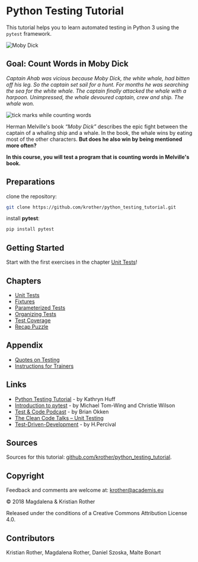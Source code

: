 # Python Testing Tutorial

This tutorial helps you to learn automated testing in Python 3 using the `pytest` framework.

![Moby Dick](images/mobydick.png)

## Goal: Count Words in Moby Dick

*Captain Ahab was vicious because Moby Dick, the white whale, had bitten off his leg. So the captain set sail for a hunt. For months he was searching the sea for the white whale. The captain finally attacked the whale with a harpoon. Unimpressed, the whale devoured captain, crew and ship. The whale won.*

![tick marks while counting words](images/counting470.png "Counting words")

Herman Melville's book *“Moby Dick”* describes the epic fight between the captain of a whaling ship and a whale. In the book, the whale wins by eating most of the other characters. **But does he also win by being mentioned more often?**

**In this course, you will test a program that is counting words in Melville's book.**


## Preparations

clone the repository:

```bash
git clone https://github.com/krother/python_testing_tutorial.git
```

install **pytest**:

```bash
pip install pytest
```

## Getting Started

Start with the first exercises in the chapter [Unit Tests](articles/unit_tests.md)!

## Chapters

* [Unit Tests](articles/unit_tests.md)
* [Fixtures](articles/fixtures.md)
* [Parameterized Tests](articles/parameterized.md)
* [Organizing Tests](articles/organizing_tests.md)
* [Test Coverage](articles/test_coverage.md)
* [Recap Puzzle](articles/find_pairs.md)

## Appendix

* [Quotes on Testing](articles/quotes.md)
* [Instructions for Trainers](articles/instructions_for_trainers.md)

## Links

* [Python Testing Tutorial](https://katyhuff.github.io/python-testing/) - by Kathryn Huff
* [Introduction to pytest](https://www.youtube.com/watch?v=UPanUFVFfzY) - by Michael Tom-Wing and Christie Wilson
* [Test & Code Podcast](http://testandcode.com/) - by Brian Okken
* [The Clean Code Talks – Unit Testing](http://www.youtube.com/watch?v=wEhu57pih5w&feature=channel)
* [Test-Driven-Development](https://www.youtube.com/watch?v=L4hOiGOKSxQ) - by H.Percival


## Sources

Sources for this tutorial: [github.com/krother/python_testing_tutorial](https://github.com/krother/python_testing_tutorial).

## Copyright

Feedback and comments are welcome at: [krother@academis.eu](mailto:krother@academis.eu)

© 2018 Magdalena & Kristian Rother

Released under the conditions of a Creative Commons
Attribution License 4.0.

## Contributors

Kristian Rother, Magdalena Rother, Daniel Szoska, Malte Bonart
